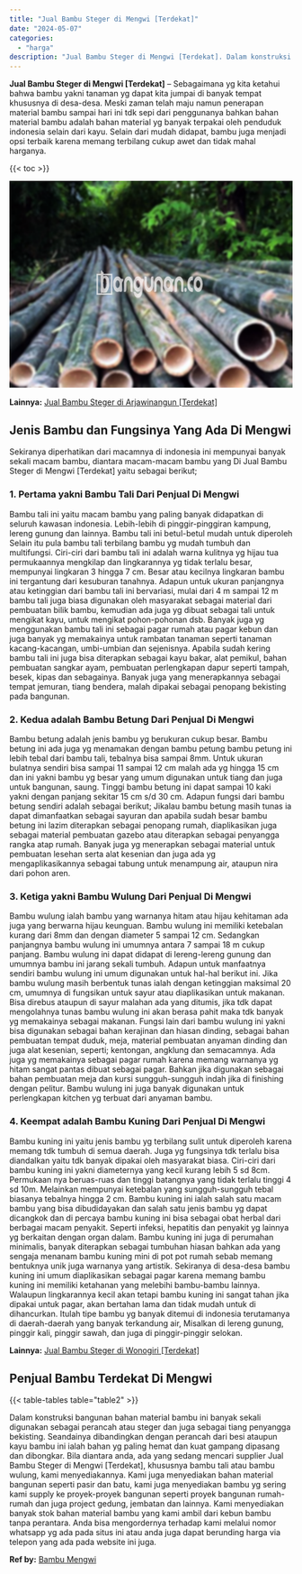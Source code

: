 ```yaml
---
title: "Jual Bambu Steger di Mengwi [Terdekat]"
date: "2024-05-07"
categories: 
  - "harga"
description: "Jual Bambu Steger di Mengwi [Terdekat]. Dalam konstruksi bangunan bahan material bambu ini banyak sekali digunakan sebagai perancah atau steger dan juga seba..."
---
```


**Jual Bambu Steger di Mengwi \[Terdekat\]** – Sebagaimana yg kita ketahui bahwa bambu yakni tanaman yg dapat kita jumpai di banyak tempat khususnya di desa-desa. Meski zaman telah maju namun penerapan material bambu sampai hari ini tdk sepi dari penggunanya bahkan bahan material bambu adalah bahan material yg banyak terpakai oleh penduduk indonesia selain dari kayu. Selain dari mudah didapat, bambu juga menjadi opsi terbaik karena memang terbilang cukup awet dan tidak mahal harganya.

{{< toc >}}

![Jual Bambu Steger di Mengwi [Terdekat]](/images/jual-bambu-tali-22.png)

**Lainnya:** [Jual Bambu Steger di Arjawinangun \[Terdekat\]](https://bambu.bangunan.co/jual-bambu-steger-di-arjawinangun-terdekat/)

## Jenis Bambu dan Fungsinya Yang Ada Di Mengwi

Sekiranya diperhatikan dari macamnya di indonesia ini mempunyai banyak sekali macam bambu, diantara macam-macam bambu yang Di Jual Bambu Steger di Mengwi \[Terdekat\] yaitu sebagai berikut;

### 1\. Pertama yakni Bambu Tali Dari Penjual Di Mengwi

Bambu tali ini yaitu macam bambu yang paling banyak didapatkan di seluruh kawasan indonesia. Lebih-lebih di pinggir-pinggiran kampung, lereng gunung dan lainnya. Bambu tali ini betul-betul mudah untuk diperoleh Selain itu pula bambu tali terbilang bambu yg mudah tumbuh dan multifungsi. Ciri-ciri dari bambu tali ini adalah warna kulitnya yg hijau tua permukaannya mengkilap dan lingkarannya yg tidak terlalu besar, mempunyai lingkaran 3 hingga 7 cm. Besar atau kecilnya lingkaran bambu ini tergantung dari kesuburan tanahnya. Adapun untuk ukuran panjangnya atau ketinggian dari bambu tali ini bervariasi, mulai dari 4 m sampai 12 m bambu tali juga biasa digunakan oleh masyarakat sebagai material dari pembuatan bilik bambu, kemudian ada juga yg dibuat sebagai tali untuk mengikat kayu, untuk mengikat pohon-pohonan dsb. Banyak juga yg menggunakan bambu tali ini sebagai pagar rumah atau pagar kebun dan juga banyak yg memakainya untuk rambatan tanaman seperti tanaman kacang-kacangan, umbi-umbian dan sejenisnya. Apabila sudah kering bambu tali ini juga bisa diterapkan sebagai kayu bakar, alat pemikul, bahan pembuatan sangkar ayam, pembuatan perlengkapan dapur seperti tampah, besek, kipas dan sebagainya. Banyak juga yang menerapkannya sebagai tempat jemuran, tiang bendera, malah dipakai sebagai penopang bekisting pada bangunan.

### 2\. Kedua adalah Bambu Betung Dari Penjual Di Mengwi

Bambu betung adalah jenis bambu yg berukuran cukup besar. Bambu betung ini ada juga yg menamakan dengan bambu petung bambu petung ini lebih tebal dari bambu tali, tebalnya bisa sampai 8mm. Untuk ukuran bulatnya sendiri bisa sampai 11 sampai 12 cm malah ada yg hingga 15 cm dan ini yakni bambu yg besar yang umum digunakan untuk tiang dan juga untuk bangunan, saung. Tinggi bambu betung ini dapat sampai 10 kaki yakni dengan panjang sekitar 15 cm s/d 30 cm. Adapun fungsi dari bambu betung sendiri adalah sebagai berikut; Jikalau bambu betung masih tunas ia dapat dimanfaatkan sebagai sayuran dan apabila sudah besar bambu betung ini lazim diterapkan sebagai penopang rumah, diaplikasikan juga sebagai material pembuatan gazebo atau diterapkan sebagai penyangga rangka atap rumah. Banyak juga yg menerapkan sebagai material untuk pembuatan lesehan serta alat kesenian dan juga ada yg mengaplikasikannya sebagai tabung untuk menampung air, ataupun nira dari pohon aren.

### 3\. Ketiga yakni Bambu Wulung Dari Penjual Di Mengwi

Bambu wulung ialah bambu yang warnanya hitam atau hijau kehitaman ada juga yang berwarna hijau keunguan. Bambu wulung ini memiliki ketebalan kurang dari 8mm dan dengan diameter 5 sampai 12 cm. Sedangkan panjangnya bambu wulung ini umumnya antara 7 sampai 18 m cukup panjang. Bambu wulung ini dapat didapat di lereng-lereng gunung dan umumnya bambu ini jarang sekali tumbuh. Adapun untuk manfaatnya sendiri bambu wulung ini umum digunakan untuk hal-hal berikut ini. Jika bambu wulung masih berbentuk tunas ialah dengan ketinggian maksimal 20 cm, umumnya di fungsikan untuk sayur atau diaplikasikan untuk makanan. Bisa direbus ataupun di sayur malahan ada yang ditumis, jika tdk dapat mengolahnya tunas bambu wulung ini akan berasa pahit maka tdk banyak yg memakainya sebagai makanan. Fungsi lain dari bambu wulung ini yakni bisa digunakan sebagai bahan kerajinan dan hiasan dinding, sebagai bahan pembuatan tempat duduk, meja, material pembuatan anyaman dinding dan juga alat kesenian, seperti; kentongan, angklung dan semacamnya. Ada juga yg memakainya sebagai pagar rumah karena memang warnanya yg hitam sangat pantas dibuat sebagai pagar. Bahkan jika digunakan sebagai bahan pembuatan meja dan kursi sungguh-sungguh indah jika di finishing dengan pelitur. Bambu wulung ini juga banyak digunakan untuk perlengkapan kitchen yg terbuat dari anyaman bambu.

### 4\. Keempat adalah Bambu Kuning Dari Penjual Di Mengwi

Bambu kuning ini yaitu jenis bambu yg terbilang sulit untuk diperoleh karena memang tdk tumbuh di semua daerah. Juga yg fungsinya tdk terlalu bisa diandalkan yaitu tdk banyak dipakai oleh masyarakat biasa. Ciri-ciri dari bambu kuning ini yakni diameternya yang kecil kurang lebih 5 sd 8cm. Permukaan nya beruas-ruas dan tinggi batangnya yang tidak terlalu tinggi 4 sd 10m. Melainkan mempunyai ketebalan yang sungguh-sungguh tebal biasanya tebalnya hingga 2 cm. Bambu kuning ini ialah salah satu macam bambu yang bisa dibudidayakan dan salah satu jenis bambu yg dapat dicangkok dan di percaya bambu kuning ini bisa sebagai obat herbal dari berbagai macam penyakit. Seperti infeksi, hepatitis dan penyakit yg lainnya yg berkaitan dengan organ dalam. Bambu kuning ini juga di perumahan minimalis, banyak diterapkan sebagai tumbuhan hiasan bahkan ada yang sengaja menanam bambu kuning mini di pot pot rumah sebab memang bentuknya unik juga warnanya yang artistik. Sekiranya di desa-desa bambu kuning ini umum diaplikasikan sebagai pagar karena memang bambu kuning ini memiliki ketahanan yang melebihi bambu-bambu lainnya. Walaupun lingkarannya kecil akan tetapi bambu kuning ini sangat tahan jika dipakai untuk pagar, akan bertahan lama dan tidak mudah untuk di dihancurkan. Itulah tipe bambu yg banyak ditemui di indonesia terutamanya di daerah-daerah yang banyak terkandung air, Misalkan di lereng gunung, pinggir kali, pinggir sawah, dan juga di pinggir-pinggir selokan.

**Lainnya:** [Jual Bambu Steger di Wonogiri \[Terdekat\]](https://bambu.bangunan.co/jual-bambu-steger-di-wonogiri-terdekat/)

## Penjual Bambu Terdekat Di Mengwi

{{< table-tables table="table2" >}}

Dalam konstruksi bangunan bahan material bambu ini banyak sekali digunakan sebagai perancah atau steger dan juga sebagai tiang penyangga bekisting. Seandainya dibandingkan dengan perancah dari besi ataupun kayu bambu ini ialah bahan yg paling hemat dan kuat gampang dipasang dan dibongkar. Bila diantara anda, ada yang sedang mencari supplier Jual Bambu Steger di Mengwi \[Terdekat\], khususnya bambu tali atau bambu wulung, kami menyediakannya. Kami juga menyediakan bahan material bangunan seperti pasir dan batu, kami juga menyediakan bambu yg sering kami supply ke proyek-proyek bangunan seperti proyek bangunan rumah-rumah dan juga project gedung, jembatan dan lainnya. Kami menyediakan banyak stok bahan material bambu yang kami ambil dari kebun bambu tanpa perantara. Anda bisa mengordernya terhadap kami melalui nomor whatsapp yg ada pada situs ini atau anda juga dapat berunding harga via telepon yang ada pada website ini juga.

**Ref by:** [Bambu Mengwi](https://id.wikipedia.org/wiki/Bambu)

